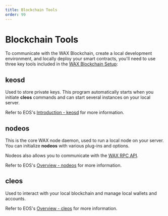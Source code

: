 ```yaml
---
title: Blockchain Tools
order: 99
---
```


# Blockchain Tools

To communicate with the WAX Blockchain, create a local development environment, and locally deploy your smart contracts, you'll need to use three key tools included in the [WAX Blockchain Setup](//build/dapp-development/wax-blockchain-setup/):

## keosd

Used to store private keys. This program automatically starts when you initiate **cleos** commands and can start several instances on your local server.

Refer to EOS's <a href="https://docs.eosnetwork.com/leap/latest/keosd/" target="_blank">Introduction - keosd</a> for more information.

## nodeos 

This is the core WAX node daemon, used to run a local node on your server. You can initialize **nodeos** with various plug-ins and options.

Nodeos also allows you to communicate with the [WAX RPC API](/build/api-reference/rpc_api).

Refer to EOS's <a href="https://docs.eosnetwork.com/leap/latest/nodeos/" target="_blank">Overview - nodeos</a> for more information.

## cleos

Used to interact with your local blockchain and manage local wallets and accounts.

Refer to EOS's <a href="https://docs.eosnetwork.com/leap/latest/cleos/" target="_blank">Overview - cleos</a> for more information.
